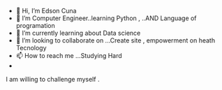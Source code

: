 - 👋 Hi, I’m Edson Cuna
- 👀 I’m Computer Engineer..learning Python , ..AND Language of programation
- 🌱 I’m currently learning about Data science
- 💞️ I’m looking to collaborate on ...Create site , empowerment on heath Tecnology
- 📫 How to reach me ...Studying Hard
-

<!---
Edson Cuna is a ✨ special ✨ repository because its `README.md` (this file) appears on your GitHub profile.
You can click the Preview link to take a look at your changes.
--->
I am willing to challenge myself .
